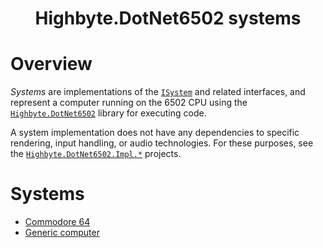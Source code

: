 <h1 align="center">Highbyte.DotNet6502 systems</h1>

# Overview
_Systems_ are implementations of the  [`ISystem`](../src/libraries/Highbyte.DotNet6502/Systems/ISystem.cs) and related interfaces, and represent a computer running on the 6502 CPU using the [`Highbyte.DotNet6502`](CPU_LIBRARY.md) library for executing code.

A system implementation does not have any dependencies to specific rendering, input handling, or audio technologies. For these purposes, see the [`Highbyte.DotNet6502.Impl.*`](RENDER_INPUT_AUDIO.md) projects.

# Systems
- [Commodore 64](SYSTEMS_C64.md)
- [Generic computer](SYSTEMS_GENERIC.md)
